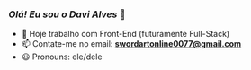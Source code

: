 ### *Olá! Eu sou o Davi Alves* 👋

- 💼 Hoje trabalho com Front-End (futuramente Full-Stack)
- 📫 Contate-me no email: **swordartonline0077@gmail.com**
- 😃 Pronouns: ele/dele
